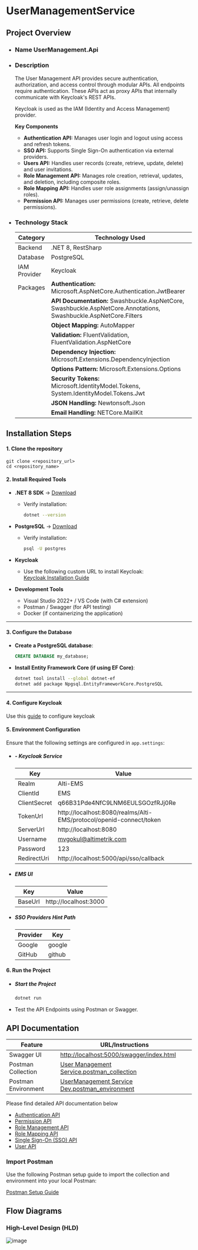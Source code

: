 # UserManagementService

## Project Overview
- ### Name UserManagement.Api
- ### Description
  The User Management API provides secure authentication, authorization, and access control through modular APIs. All endpoints require authentication. These APIs act as proxy APIs that internally communicate   with Keycloak's REST APIs.

  Keycloak is used as the IAM (Identity and Access Management) provider.

  **Key Components**

  - **Authentication API:** Manages user login and logout using access and refresh tokens.
  - **SSO API:** Supports Single Sign-On authentication via external providers.
  - **Users API:** Handles user records (create, retrieve, update, delete) and user invitations.
  - **Role Management API:** Manages role creation, retrieval, updates, and deletion, including composite roles.
  - **Role Mapping API:** Handles user role assignments (assign/unassign roles).
  - **Permission API:** Manages user permissions (create, retrieve, delete permissions).
  
- ### Technology Stack
    | Category          | Technology Used                                                                                         |
    |------------------|------------------------------------------------------------------------------------------------------|
    | Backend         | .NET 8, RestSharp                                                                                      |
    | Database       | PostgreSQL                                                                                            |
    | IAM Provider   | Keycloak                                                                                               |
    | Packages       | **Authentication:** Microsoft.AspNetCore.Authentication.JwtBearer  |
    |                | **API Documentation:** Swashbuckle.AspNetCore, Swashbuckle.AspNetCore.Annotations, Swashbuckle.AspNetCore.Filters |
    |                | **Object Mapping:** AutoMapper |
    |                | **Validation:** FluentValidation, FluentValidation.AspNetCore |
    |                | **Dependency Injection:** Microsoft.Extensions.DependencyInjection |
    |                | **Options Pattern:** Microsoft.Extensions.Options |
    |                | **Security Tokens:** Microsoft.IdentityModel.Tokens, System.IdentityModel.Tokens.Jwt |
    |                | **JSON Handling:** Newtonsoft.Json |
    |                | **Email Handling:** NETCore.MailKit |


## Installation Steps  
#### **1. Clone the repository** 
  ```
  git clone <repository_url>
  cd <repository_name>
  ```

#### **2. Install Required Tools**  

- **.NET 8 SDK** → [Download](https://dotnet.microsoft.com/en-us/download)  
  - Verify installation:  
    ```sh
    dotnet --version
    ```
  
- **PostgreSQL** → [Download](https://www.postgresql.org/download/)  
  - Verify installation:  
    ```sh
    psql -U postgres
    ```

- **Keycloak**  
  - Use the following custom URL to install Keycloak:  
    [Keycloak Installation Guide](https://github.com/Alti-HW/IdentityAndAccessManagement/blob/master/README.md)

- **Development Tools**  
  - Visual Studio 2022+ / VS Code (with C# extension)  
  - Postman / Swagger (for API testing)  
  - Docker (if containerizing the application)  

---

#### **3. Configure the Database**  

- **Create a PostgreSQL database**:  
  ```sql
  CREATE DATABASE my_database;
  ```

- **Install Entity Framework Core (if using EF Core)**:  
  ```sh
  dotnet tool install --global dotnet-ef
  dotnet add package Npgsql.EntityFrameworkCore.PostgreSQL
  ```
---

#### **4. Configure Keycloak**  
  Use this [guide](https://github.com/Alti-HW/IdentityAndAccessManagement/blob/master/KeycloakConfiguration.md) to configure keycloak


#### **5. Environment Configuration**
  Ensure that the following settings are configured in `app.settings`:

- ##### - Keycloak Service

    | Key      |Value     |
    |-------------|-------------------------------------------------|
    | Realm       | Alti-EMS     |
    | ClientId    | EMS          |
    | ClientSecret | q66B31Pde4NfC9LNM6EULSGOzfRJj0Re   |
    | TokenUrl    | http://localhost:8080/realms/Alti-EMS/protocol/openid-connect/token   |
    | ServerUrl   | http://localhost:8080   |
    | Username    | mvgokul@altimetrik.com   |
    | Password    | 123          |
    | RedirectUri | http://localhost:5000/api/sso/callback  |

- ##### EMS UI

    | Key | Value      |
    |---------|---------------------------------------------------|
    | BaseUrl | http://localhost:3000  |

- ##### SSO Providers Hint Path

    | Provider | Key     |
    |----------|--------|
    | Google   | google |
    | GitHub   | github |

#### **6. Run the Project**

- ##### Start the Project

  ```sh
  dotnet run
  ```
- Test the API Endpoints using Postman or Swagger.

## API Documentation

  | Feature             | URL/Instructions                        |
  |---------------------|----------------------------------------|
  | Swagger UI         | [http://localhost:5000/swagger/index.html](http://localhost:5000/swagger/index.html) |
  | Postman Collection | [User Management Service.postman_collection](https://github.com/Alti-HW/UserManagementService/blob/master/Postman%20Collection/User%20Management%20Service.postman_collection)     |
  | Postman Environment | [UserManagement Service Dev.postman_environment](https://github.com/Alti-HW/UserManagementService/blob/master/Postman%20Collection/UserManagement%20Service%20Dev.postman_environment)  |

  Please find detailed API documentation below
  - [Authentication API](https://github.com/Alti-HW/UserManagementService/blob/master/Docs/AuthenticationAPI.md)
  - [Permission API](https://github.com/Alti-HW/UserManagementService/blob/master/Docs/PermissionAPI.md)
  - [Role Management API](https://github.com/Alti-HW/UserManagementService/blob/master/Docs/RoleManagementAPI.md)
  - [Role Mapping API](https://github.com/Alti-HW/UserManagementService/blob/master/Docs/RoleMappingAPI.md)
  - [Single Sign-On (SSO) API](https://github.com/Alti-HW/UserManagementService/blob/master/Docs/SingleSignOnAPI.md)
  - [User API](https://github.com/Alti-HW/UserManagementService/blob/master/Docs/UsersAPI.md)

### Import Postman
  Use the following Postman setup guide to import the collection and environment into your local Postman:

  [Postman Setup Guide](https://github.com/Alti-HW/UserManagementService/blob/master/Docs/PostmanSetupGuide.md)

## Flow Diagrams

### High-Level Design (HLD)

  ![image](https://github.com/user-attachments/assets/198ed5be-7ba3-44fb-8dda-6e1f45b2ae63)


  




